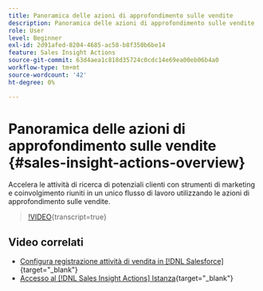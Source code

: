 ```yaml
---
title: Panoramica delle azioni di approfondimento sulle vendite
description: Panoramica delle azioni di approfondimento sulle vendite
role: User
level: Beginner
exl-id: 2d91afed-8204-4685-ac58-b8f350b6be14
feature: Sales Insight Actions
source-git-commit: 63d4aea1c818d35724c0cdc14e69ea00eb06b4a0
workflow-type: tm+mt
source-wordcount: '42'
ht-degree: 0%

---
```


# Panoramica delle azioni di approfondimento sulle vendite {#sales-insight-actions-overview}

Accelera le attività di ricerca di potenziali clienti con strumenti di marketing e coinvolgimento riuniti in un unico flusso di lavoro utilizzando le azioni di approfondimento sulle vendite.

>[!VIDEO](https://video.tv.adobe.com/v/340917/?quality=12&learn=on){transcript=true}

## Video correlati

* [Configura registrazione attività di vendita in [!DNL Salesforce]](/help/sales-insight-actions/configure-sales-activity-logging-to-salesforce.md){target="_blank"}
* [Accesso al [!DNL Sales Insight Actions] Istanza](/help/sales-insight-actions/accessing-your-sales-insight-actions-instance.md){target="_blank"}
